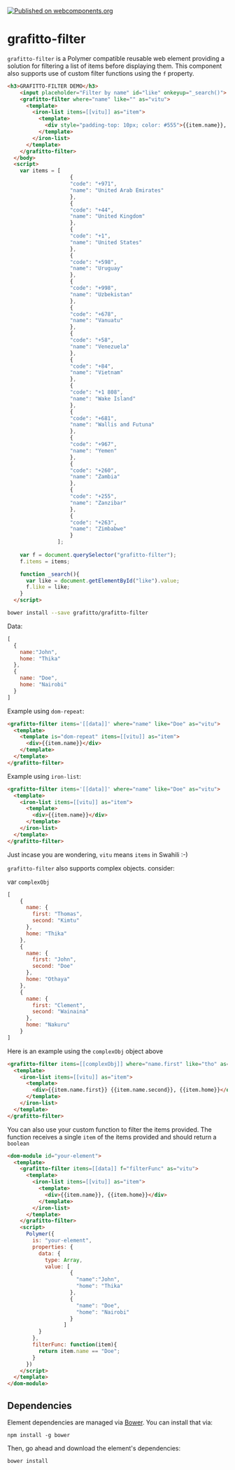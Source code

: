 [![Published on webcomponents.org](https://img.shields.io/badge/webcomponents.org-published-blue.svg)](https://www.webcomponents.org/element/owner/my-element)

# grafitto-filter

`grafitto-filter` is a Polymer compatible reusable web element providing a solution for filtering a list of items before displaying them. This component also supports use of custom filter functions using the `f` property. 

<!---
```
<custom-element-demo>
  <template>
    <script src="../webcomponentsjs/webcomponents-lite.js"></script>
    <link rel="import" href="grafitto-filter.html">
    <link rel="import" href="../iron-list/iron-list.html">
    <style>
    	#like{
     	  padding: 5px; 
          width: 95%;
          border:none;
          border-bottom: 1px solid #555;
      	}
    </style>
    <next-code-block></next-code-block>
  </template>
</custom-element-demo>
```
-->
```html
<h3>GRAFITTO-FILTER DEMO</h3>
    <input placeholder="Filter by name" id="like" onkeyup="_search()">
    <grafitto-filter where="name" like="" as="vitu">
      <template>
        <iron-list items=[[vitu]] as="item">
          <template>
            <div style="padding-top: 10px; color: #555">{{item.name}}, {{item.code}}</div>
          </template>
        </iron-list>
      </template>
    </grafitto-filter>
  </body>
  <script>
    var items = [
                    {
                    "code": "+971",
                    "name": "United Arab Emirates"
                    },
                    {
                    "code": "+44",
                    "name": "United Kingdom"
                    },
                    {
                    "code": "+1",
                    "name": "United States"
                    },
                    {
                    "code": "+598",
                    "name": "Uruguay"
                    },
                    {
                    "code": "+998",
                    "name": "Uzbekistan"
                    },
                    {
                    "code": "+678",
                    "name": "Vanuatu"
                    },
                    {
                    "code": "+58",
                    "name": "Venezuela"
                    },
                    {
                    "code": "+84",
                    "name": "Vietnam"
                    },
                    {
                    "code": "+1 808",
                    "name": "Wake Island"
                    },
                    {
                    "code": "+681",
                    "name": "Wallis and Futuna"
                    },
                    {
                    "code": "+967",
                    "name": "Yemen"
                    },
                    {
                    "code": "+260",
                    "name": "Zambia"
                    },
                    {
                    "code": "+255",
                    "name": "Zanzibar"
                    },
                    {
                    "code": "+263",
                    "name": "Zimbabwe"
                    }
                ];
    
    var f = document.querySelector("grafitto-filter");
    f.items = items;

    function _search(){
      var like = document.getElementById("like").value;
      f.like = like;
    }
  </script>
```

```bash
bower install --save grafitto/grafitto-filter
```
Data:
```javascript
[
  {
    name:"John",
    home: "Thika"
  },
  {
    name: "Doe",
    home: "Nairobi"
  }
]
```
Example using `dom-repeat`:

```html
<grafitto-filter items='[[data]]' where="name" like="Doe" as="vitu">
  <template>
    <template is="dom-repeat" items=[[vitu]] as="item">
      <div>{{item.name}}</div>
    </template>
  </template>
</grafitto-filter>
```

Example using `iron-list`:

```html
<grafitto-filter items='[[data]]' where="name" like="Doe" as="vitu">
  <template>
    <iron-list items=[[vitu]] as="item">
      <template>
        <div>{{item.name}}</div>
      </template>
    </iron-list>
  </template>
</grafitto-filter>
```
Just incase you are wondering, `vitu` means `items` in Swahili :-)

`grafitto-filter` also supports complex objects. consider:

var `complexObj`
```javascript
[
    {
      name: {
        first: "Thomas",
        second: "Kimtu"
      },
      home: "Thika"
    },
    {
      name: {
        first: "John",
        second: "Doe"
      },
      home: "Othaya"
    },
    {
      name: {
        first: "Clement",
        second: "Wainaina"
      },
      home: "Nakuru"
    }
]
``` 

Here is an example using the `complexObj` object above

```html
<grafitto-filter items=[[complexObj]] where="name.first" like="tho" as="vitu">
  <template>
    <iron-list items=[[vitu]] as="item">
      <template>
        <div>{{item.name.first}} {{item.name.second}}, {{item.home}}</div>
      </template>
    </iron-list>
  </template>
</grafitto-filter>
```
You can also use your custom function to filter the items provided.
The function receives a single `item` of the items provided and should return a `boolean` 

```html
<dom-module id="your-element">
  <template>
    <grafitto-filter items=[[data]] f="filterFunc" as="vitu">
      <template>
        <iron-list items=[[vitu]] as="item">
          <template>
            <div>{{item.name}}, {{item.home}}</div>
          </template>
        </iron-list>
      </template>
    </grafitto-filter>
    <script>
      Polymer({
        is: "your-element",
        properties: {
          data: {
            type: Array,
            value: [
                    {
                      "name":"John",
                      "home": "Thika"
                    },
                    {
                      "name": "Doe",
                      "home": "Nairobi"
                    }
                  ]
          }
        },
        filterFunc: function(item){
          return item.name == "Doe";
        }
      })
    </script>
  </template>
</dom-module>
```
## Dependencies

Element dependencies are managed via [Bower](http://bower.io/). You can
install that via:

    npm install -g bower

Then, go ahead and download the element's dependencies:

    bower install